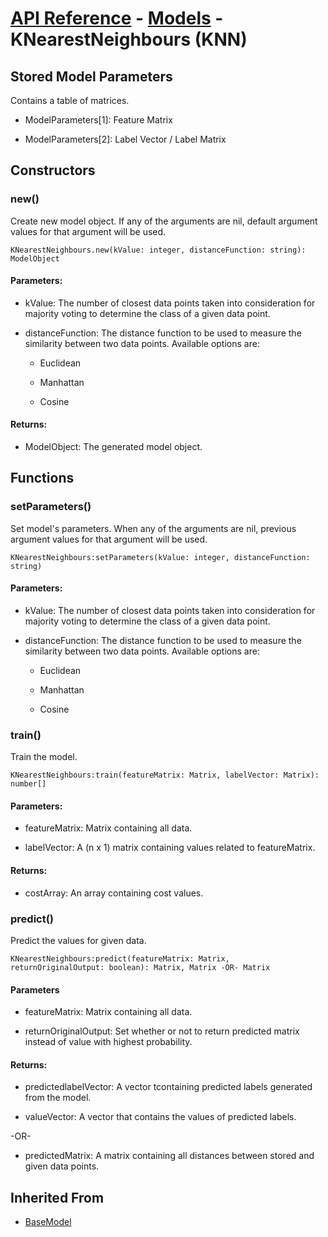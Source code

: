 # [API Reference](../../API.md) - [Models](../Models.md) - KNearestNeighbours (KNN)

## Stored Model Parameters

Contains a table of matrices.  

* ModelParameters[1]: Feature Matrix

* ModelParameters[2]: Label Vector / Label Matrix

## Constructors

### new()

Create new model object. If any of the arguments are nil, default argument values for that argument will be used.

```
KNearestNeighbours.new(kValue: integer, distanceFunction: string): ModelObject
```

#### Parameters:

* kValue: The number of closest data points taken into consideration for majority voting to determine the class of a given data point.

* distanceFunction: The distance function to be used to measure the similarity between two data points. Available options are:

  * Euclidean

  * Manhattan

  * Cosine

#### Returns:

* ModelObject: The generated model object.

## Functions

### setParameters()

Set model's parameters. When any of the arguments are nil, previous argument values for that argument will be used.

```
KNearestNeighbours:setParameters(kValue: integer, distanceFunction: string)
```

#### Parameters:

* kValue: The number of closest data points taken into consideration for majority voting to determine the class of a given data point.

* distanceFunction: The distance function to be used to measure the similarity between two data points. Available options are:

  * Euclidean

  * Manhattan

  * Cosine

### train()

Train the model.

```
KNearestNeighbours:train(featureMatrix: Matrix, labelVector: Matrix): number[]
```

#### Parameters:

* featureMatrix: Matrix containing all data.

* labelVector: A (n x 1) matrix containing values related to featureMatrix.

#### Returns:

* costArray: An array containing cost values.

### predict()

Predict the values for given data.

```
KNearestNeighbours:predict(featureMatrix: Matrix, returnOriginalOutput: boolean): Matrix, Matrix -OR- Matrix
```

#### Parameters

* featureMatrix: Matrix containing all data.

* returnOriginalOutput: Set whether or not to return predicted matrix instead of value with highest probability.

#### Returns:

* predictedlabelVector: A vector tcontaining predicted labels generated from the model.

* valueVector: A vector that contains the values of predicted labels.

-OR-

* predictedMatrix: A matrix containing all distances between stored and given data points.

## Inherited From

* [BaseModel](BaseModel.md)
